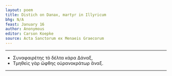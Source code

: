 ```yaml
---
layout: poem
title: Distich on Danax, martyr in Illyricum
bhg: N/A
feast: January 16
author: Anonymous
editor: Carson Koepke
source: Acta Sanctorum ex Menaeis Graecorum
---
```


---

- Συναφαιρέτης τὸ δέλτα κάρα Δάναξ,
- Τμηθεὶς γὰρ ὤφθης οὐρανοκράτωρ ἄναξ.

---
